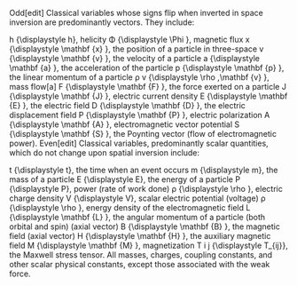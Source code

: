Odd[edit]
Classical variables whose signs flip when inverted in space inversion are predominantly vectors. They include:

h
{\displaystyle h}, helicity
Φ
{\displaystyle \Phi }, magnetic flux
x
{\displaystyle \mathbf {x} }, the position of a particle in three-space
v
{\displaystyle \mathbf {v} }, the velocity of a particle
a
{\displaystyle \mathbf {a} }, the acceleration of the particle
p
{\displaystyle \mathbf {p} }, the linear momentum of a particle
ρ
v
{\displaystyle \rho \,\mathbf {v} }, mass flow[a]
F
{\displaystyle \mathbf {F} }, the force exerted on a particle
J
{\displaystyle \mathbf {J} }, electric current density
E
{\displaystyle \mathbf {E} }, the electric field
D
{\displaystyle \mathbf {D} }, the electric displacement field
P
{\displaystyle \mathbf {P} }, electric polarization
A
{\displaystyle \mathbf {A} }, electromagnetic vector potential
S
{\displaystyle \mathbf {S} }, the Poynting vector (flow of electromagnetic power).
Even[edit]
Classical variables, predominantly scalar quantities, which do not change upon spatial inversion include:

t
{\displaystyle t}, the time when an event occurs
m
{\displaystyle m}, the mass of a particle
E
{\displaystyle E}, the energy of a particle
P
{\displaystyle P}, power (rate of work done)
ρ
{\displaystyle \rho }, electric charge density
V
{\displaystyle V}, scalar electric potential (voltage)
ρ
{\displaystyle \rho }, energy density of the electromagnetic field
L
{\displaystyle \mathbf {L} }, the angular momentum of a particle (both orbital and spin) (axial vector)
B
{\displaystyle \mathbf {B} }, the magnetic field (axial vector)
H
{\displaystyle \mathbf {H} }, the auxiliary magnetic field
M
{\displaystyle \mathbf {M} }, magnetization
T
i
j
{\displaystyle T_{ij}}, the Maxwell stress tensor.
All masses, charges, coupling constants, and other scalar physical constants, except those associated with the weak force.

